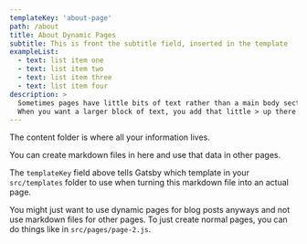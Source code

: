 ```yaml
---
templateKey: 'about-page'
path: /about
title: About Dynamic Pages
subtitle: This is front the subtitle field, inserted in the template
exampleList:
  - text: list item one
  - text: list item two
  - text: list item three
  - text: list item four
description: >
  Sometimes pages have little bits of text rather than a main body section for weirder layouts. Formatting text in frontmatter like this allows you to have named little nodes of information. See how they are used in the 'example-page' template.
  When you want a larger block of text, you add that little > up there and it allows you to kinda type a large block
---
```

The content folder is where all your information lives.

You can create markdown files in here and use that data in other pages.

The `templateKey` field above tells Gatsby which template in your `src/templates` folder to use when turning this markdown file into an actual page.

You might just want to use dynamic pages for blog posts anyways and not use markdown files for other pages. To just create normal pages, you can do things like in `src/pages/page-2.js`.
